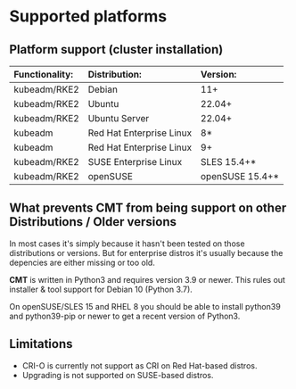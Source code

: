# Supported platforms

## Platform support (cluster installation)

| Functionality: | Distribution:            | Version:        |
| :------------- | :----------------------- | :-------------- |
| kubeadm/RKE2   | Debian                   | 11+             |
| kubeadm/RKE2   | Ubuntu                   | 22.04+          |
| kubeadm/RKE2   | Ubuntu Server            | 22.04+          |
| kubeadm        | Red Hat Enterprise Linux | 8*              |
| kubeadm        | Red Hat Enterprise Linux | 9+              |
| kubeadm/RKE2   | SUSE Enterprise Linux    | SLES 15.4+*     |
| kubeadm/RKE2   | openSUSE                 | openSUSE 15.4+* |

## What prevents __CMT__ from being support on other Distributions / Older versions

In most cases it's simply because it hasn't been tested on those distributions or versions.
But for enterprise distros it's usually because the depencies are either missing or too old.

__CMT__ is written in Python3 and requires version 3.9 or newer.
This rules out installer & tool support for Debian 10 (Python 3.7).

On openSUSE/SLES 15 and RHEL 8 you should be able to install python39
and python39-pip or newer to get a recent version of Python3.

## Limitations

* CRI-O is currently not support as CRI on Red Hat-based distros.
* Upgrading is not supported on SUSE-based distros.
